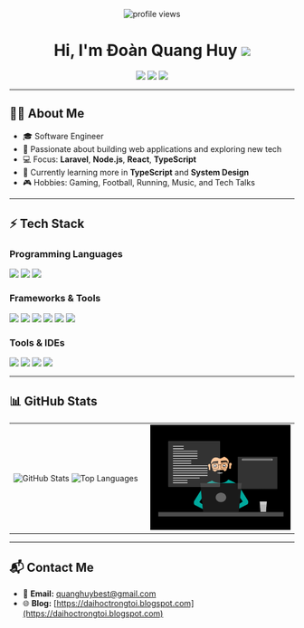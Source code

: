 <!-- View Counter -->
<p align="center">
  <img src="https://komarev.com/ghpvc/?username=quanghuybest2k2&label=%20%20Lượt%20truy%20cập%20%20&color=91C788&style=flat" alt="profile views" />
</p>

<h1 align="center">Hi, I'm Đoàn Quang Huy <img src="https://media.giphy.com/media/hvRJCLFzcasrR4ia7z/giphy.gif" width="25px"></h1>

<p align="center">
<a href="https://www.facebook.com/quanghuybest2k2/" target="_blank"> <img src="https://img.shields.io/badge/-Facebok-blue"></a>
<a href="https://www.youtube.com/channel/UCVPk-G2dk3hHcVIbO8T1Tkw" target="_blank"> <img src="https://img.shields.io/youtube/channel/subscribers/UCVPk-G2dk3hHcVIbO8T1Tkw?style=social"></a>
<a href="https://daihoctrongtoi.blogspot.com/" target="_blank"> <img src="https://img.shields.io/website?down_color=lightgrey&down_message=offline&up_color=91C788&up_message=online&url=https%3A%2F%2Fdaihoctrongtoi.blogspot.com%2F"></a>
</p>

---

## 👨‍💻 About Me

- 🎓 Software Engineer
- 🔭 Passionate about building web applications and exploring new tech
- 💻 Focus: **Laravel**, **Node.js**, **React**, **TypeScript**
- 🌱 Currently learning more in **TypeScript** and **System Design**
- 🎮 Hobbies: Gaming, Football, Running, Music, and Tech Talks

---

## ⚡ Tech Stack

### Programming Languages

<p>
  <img src="https://img.shields.io/badge/TypeScript-3178C6?style=flat&logo=typescript&logoColor=white" />
  <img src="https://img.shields.io/badge/PHP-777BB4?style=flat&logo=php&logoColor=white" />
  <img src="https://img.shields.io/badge/JavaScript-F7DF1E?style=flat&logo=javascript&logoColor=black" />
</p>

### Frameworks & Tools

<p>
  <img src="https://img.shields.io/badge/Laravel-FF2D20?style=flat&logo=laravel&logoColor=white" />
  <img src="https://img.shields.io/badge/React-20232A?style=flat&logo=react&logoColor=61DAFB" />
  <img src="https://img.shields.io/badge/Node.js-339933?style=flat&logo=node.js&logoColor=white" />
  <img src="https://img.shields.io/badge/NestJS-E0234E?style=flat&logo=nestjs&logoColor=white" />
  <img src="https://img.shields.io/badge/MySQL-4479A1?style=flat&logo=mysql&logoColor=white" />
  <img src="https://img.shields.io/badge/PostgreSQL-4169E1?style=flat&logo=postgresql&logoColor=white" />
</p>

### Tools & IDEs

<p>
  <img src="https://img.shields.io/badge/VSCode-007ACC?style=flat&logo=visual-studio-code&logoColor=white" />
  <img src="https://img.shields.io/badge/Git-F05032?style=flat&logo=git&logoColor=white" />
  <img src="https://img.shields.io/badge/Postman-FF6C37?style=flat&logo=postman&logoColor=white" />
  <img src="https://img.shields.io/badge/Linux-FCC624?style=flat&logo=linux&logoColor=black" />
</p>

---

## 📊 GitHub Stats

<table>
<tr>
  <td width="48%">
    <img src="https://github-readme-stats.vercel.app/api?username=quanghuybest2k2&show_icons=true&theme=radical" alt="GitHub Stats" />
    <img src="https://github-readme-stats.vercel.app/api/top-langs/?username=quanghuybest2k2&layout=compact&theme=radical" alt="Top Languages" />
  </td>
  <td width="52%">
    <img src="./img/coding.gif" alt="Coding gif" />
  </td>
</tr>
</table>

---

## 📬 Contact Me

- 📧 **Email:** quanghuybest@gmail.com
- 🌐 **Blog:** [https://daihoctrongtoi.blogspot.com](https://daihoctrongtoi.blogspot.com)
